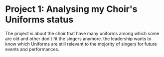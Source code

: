 # Project 1: Analysing my Choir's Uniforms status
The project is about the choir that have many uniforms among which some are old and other don't fit the singers anymore. 
the leadership wants to know which Uniforms are still relevant to the mojority of singers for future events and performances.
